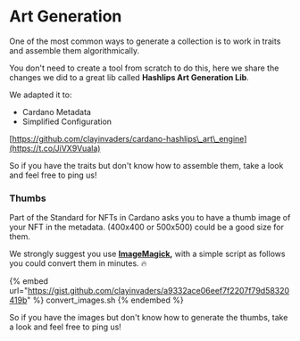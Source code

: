 # Art Generation

One of the most common ways to generate a collection is to work in traits and assemble them algorithmically.

You don't need to create a tool from scratch to do this, here we share the changes we did to a great lib called **Hashlips Art Generation Lib**.

We adapted it to:

* Cardano Metadata
* Simplified Configuration&#x20;

[https://github.com/clayinvaders/cardano-hashlips\_art\_engine](https://t.co/JiVX9Vuala)

So if you have the traits but don't know how to assemble them, take a look and feel free to ping us!

### Thumbs

Part of the Standard for NFTs in Cardano asks you to have a thumb image of your NFT in the metadata. (400x400 or 500x500) could be a good size for them.

We strongly suggest you use [**ImageMagick**](https://github.com/ImageMagick/ImageMagick)**,** with a simple script as follows you could convert them in minutes. :fire:

{% embed url="https://gist.github.com/clayinvaders/a9332ace06eef7f2207f79d58320419b" %}
convert\_images.sh
{% endembed %}

So if you have the images but don't know how to generate the thumbs, take a look and feel free to ping us!

